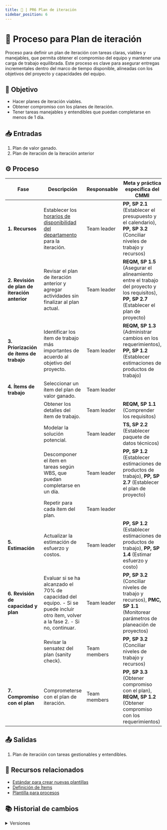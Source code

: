```yaml
---
title: 🚀 | PR6 Plan de iteración
sidebar_position: 6
---
```

# 🚀 Proceso para Plan de iteración

Proceso para definir un plan de iteración con tareas claras, viables y manejables, que permita obtener el compromiso del equipo y mantener una carga de trabajo equilibrada. Este proceso es clave para asegurar entregas incrementales dentro del marco de tiempo disponible, alineadas con los objetivos del proyecto y capacidades del equipo.

## 🎯 Objetivo

- Hacer planes de iteración viables.
- Obtener compromiso con los planes de iteración.
- Tener tareas manejables y entendibles que puedan completarse en menos de 1 día.

## 📥 Entradas

1. Plan de valor ganado.
2. Plan de iteración de la iteración anterior

## ⚙️ Proceso

| Fase | Descripción | Responsable | Meta y práctica específica del CMMI |
|---|---|---|---|
| **1. Recursos** | Establecer los [horarios de disponibilidad del departamento](https://docs.google.com/spreadsheets/d/1s2sbsnxEtDKamKHRqQY08sVHEri6Mdv6VrKuplxs70I/edit?usp=sharing) para la iteración. | Team leader | **PP, SP 2.1** (Establecer el presupuesto y el calendario), **PP, SP 3.2** (Conciliar niveles de trabajo y recursos) |
| **2. Revisión de plan de iteración anterior** | Revisar el plan de iteración anterior y agregar actividades sin finalizar al plan actual. | Team leader | **REQM, SP 1.5** (Asegurar el alineamiento entre el trabajo del proyecto y los requisitos), **PP, SP 2.7** (Establecer el plan de proyecto) |
| **3. Priorización de ítems de trabajo** | Identificar los ítem de trabajo más importantes de acuerdo al objetivo del proyecto. | Team leader | **REQM, SP 1.3** (Administrar cambios en los requerimientos), **PP, SP 1.2** (Establecer estimaciones de productos de trabajo)  |
| **4. Ítems de trabajo** | Seleccionar un ítem del plan de valor ganado. | Team leader |  |
|  | Obtener los detalles del ítem de trabajo. | Team leader | **REQM, SP 1.1** (Comprender los requisitos) |
|  | Modelar la solución potencial. | Team leader | **TS, SP 2.2** (Establecer paquete de datos técnicos) |
|  | Descomponer el ítem en tareas según WBS, que puedan completarse en un día. | Team leader | **PP, SP 1.2** (Establecer estimaciones de productos de trabajo), **PP, SP 2.7** (Establecer el plan de proyecto) |
|  | Repetir para cada ítem del plan. | Team leader |
| **5. Estimación** | Actualizar la estimación de esfuerzo y costos. | Team leader | **PP, SP 1.2** (Establecer estimaciones de productos de trabajo), **PP, SP 1.4** (Estimar esfuerzo y costo) |
| **6. Revisión de capacidad y plan** | Evaluar si se ha alcanzado el 70% de capacidad del equipo.  - Si se puede incluir otro ítem, volver a la fase 2.  - Si no, continuar. | Team leader | **PP, SP 3.2** (Conciliar niveles de trabajo y recursos), **PMC, SP 1.1** (Monitorear parámetros de planeación de proyectos) |
|  | Revisar la sensatez del plan (sanity check). | Team members | **PP, SP 3.2** (Conciliar niveles de trabajo y recursos) |
| **7. Compromiso con el plan** | Comprometerse con el plan de iteración. | Team members | **PP, SP 3.3** (Obtener compromiso con el plan), **REQM, SP 1.2** (Obtener compromiso con los requerimientos) |

## 📤 Salidas

1. Plan de iteración con tareas gestionables y entendibles.

## 📎 Recursos relacionados

- [Estándar para crear nuevas plantillas](/docs/next/standards/estandar-plantillas)
- [Definición de Ítems](/docs/next/procesos/PR2-definicion-items)
- [Plantilla para procesos](/docs/next/plantillas/plantilla-procesos)

## 📚 Historial de cambios

<details>
  <summary>Versiones</summary>


| **Tipo de versión** | **Descripción**                                                    | **Fecha**  | **Colaborador**                 |
| -------------------- | ------------------------------------------------------------------- | ---------- | ------------------------------- |
| **1.0**              | Creación del proceso de iteración                                 | 03/04/2025 | Diego Fuentes                   |
| **2.0**              | Refactorización. Cambio en las entradas, el proceso y las salidas. | 03/04/2025 | Diego Fuentes                   |
| **2.1**              | Corrección PMC 1.1                                                 | 22/04/2025 | Juan Pablo Chávez Leal         |
| **2.2**              | Modificación en las entradas                                       | 27/04/2025 | Hiram Mendoza                   |
| **2.3**              | Implementar acciones correctivas                                    | 28/04/2025 | Max Toscano                     |
| **3.0**              | Simplificación del proceso y corrección acorde a CMMI             | 15/05/2025 | Valeria Zúñiga, Paola Garrido |
| **4.0**              | Clarificación de pasos y actualización de áreas del CMMI             | 20/05/2025 | Diego Antonio García Padilla |

</details>
